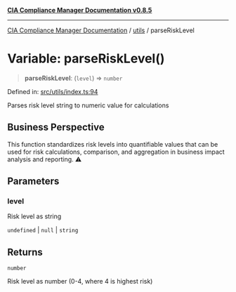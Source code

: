 [**CIA Compliance Manager Documentation v0.8.5**](../../README.md)

***

[CIA Compliance Manager Documentation](../../modules.md) / [utils](../README.md) / parseRiskLevel

# Variable: parseRiskLevel()

> **parseRiskLevel**: (`level`) => `number`

Defined in: [src/utils/index.ts:94](https://github.com/Hack23/cia-compliance-manager/blob/3ae0301247f765ba03c8c0fe645db4718bb8af76/src/utils/index.ts#L94)

Parses risk level string to numeric value for calculations

## Business Perspective

This function standardizes risk levels into quantifiable values that
can be used for risk calculations, comparison, and aggregation in
business impact analysis and reporting. ⚠️

## Parameters

### level

Risk level as string

`undefined` | `null` | `string`

## Returns

`number`

Risk level as number (0-4, where 4 is highest risk)
